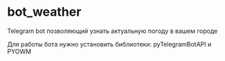 # bot_weather
Telegram bot позволяющий узнать актуальную погоду в вашем городе

Для работы бота нужно установить библиотеки: pyTelegramBotAPI и PYOWM
